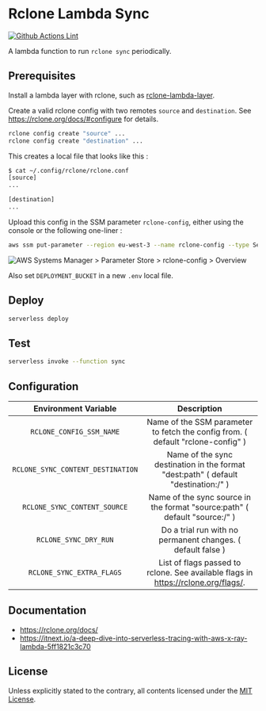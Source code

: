 # Rclone Lambda Sync

[![Github Actions Lint](https://github.com/badouralix/rclone-lambda-sync/actions/workflows/lint.yaml/badge.svg)](https://github.com/badouralix/rclone-lambda-sync/actions/workflows/lint.yaml)

A lambda function to run `rclone sync` periodically.

## Prerequisites

Install a lambda layer with rclone, such as [rclone-lambda-layer](https://github.com/badouralix/rclone-lambda-layer).

Create a valid rclone config with two remotes `source` and `destination`. See <https://rclone.org/docs/#configure> for details.

```bash
rclone config create "source" ...
rclone config create "destination" ...
```

This creates a local file that looks like this :

```bash
$ cat ~/.config/rclone/rclone.conf
[source]
...

[destination]
...
```

Upload this config in the SSM parameter `rclone-config`, either using the console or the following one-liner :

```bash
aws ssm put-parameter --region eu-west-3 --name rclone-config --type SecureString --value file://$HOME/.config/rclone/rclone.conf --description "Entire rclone.conf for rclone-lambda"
```

![AWS Systems Manager > Parameter Store > rclone-config > Overview](https://user-images.githubusercontent.com/19719047/144329662-cb0761db-ba3c-46db-8ef3-e8c5b6ec138f.png)

Also set `DEPLOYMENT_BUCKET` in a new `.env` local file.

## Deploy

```bash
serverless deploy
```

## Test

```bash
serverless invoke --function sync
```

## Configuration

|       Environment Variable        |                                     Description                                     |
| :-------------------------------: | :---------------------------------------------------------------------------------: |
|     `RCLONE_CONFIG_SSM_NAME`      |   Name of the SSM parameter to fetch the config from. ( default "rclone-config" )   |
| `RCLONE_SYNC_CONTENT_DESTINATION` | Name of the sync destination in the format "dest:path" ( default "destination:/" )  |
|   `RCLONE_SYNC_CONTENT_SOURCE`    |     Name of the sync source in the format "source:path" ( default "source:/" )      |
|       `RCLONE_SYNC_DRY_RUN`       |             Do a trial run with no permanent changes. ( default false )             |
|     `RCLONE_SYNC_EXTRA_FLAGS`     | List of flags passed to rclone. See available flags in <https://rclone.org/flags/>. |

## Documentation

- <https://rclone.org/docs/>
- <https://itnext.io/a-deep-dive-into-serverless-tracing-with-aws-x-ray-lambda-5ff1821c3c70>

## License

Unless explicitly stated to the contrary, all contents licensed under the [MIT License](LICENSE).
